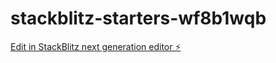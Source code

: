 # stackblitz-starters-wf8b1wqb

[Edit in StackBlitz next generation editor ⚡️](https://stackblitz.com/~/github.com/lexho/stackblitz-starters-wf8b1wqb)